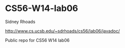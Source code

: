 CS56-W14-lab06
==============
Sidney Rhoads

http://www.cs.ucsb.edu/~sdrhoads/cs56/lab06/javadoc/

Public repo for CS56 W14 lab06
